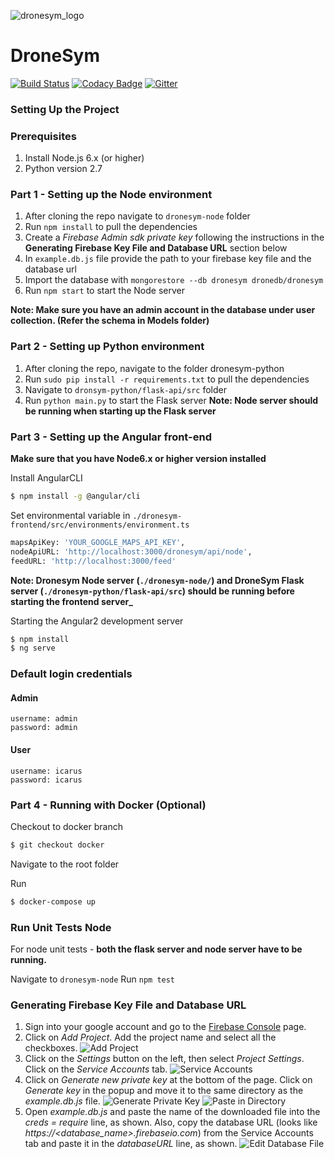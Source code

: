![dronesym_logo](https://user-images.githubusercontent.com/17242746/47440055-18d8e280-d7cb-11e8-984c-8a495e281275.png)
# DroneSym
[![Build Status](https://travis-ci.org/scorelab/DroneSym.svg?branch=develop)](https://travis-ci.org/scorelab/DroneSym)
[![Codacy Badge](https://api.codacy.com/project/badge/Grade/f21c3a60c4ec4c0caaf4ebdf60df0b26)](https://www.codacy.com/app/hcktheheaven/DroneSym?utm_source=github.com&amp;utm_medium=referral&amp;utm_content=scorelab/DroneSym&amp;utm_campaign=Badge_Grade)
[![Gitter](https://img.shields.io/gitter/room/nwjs/nw.js.svg)](https://gitter.im/scorelab/DroneSym)

### Setting Up the Project

### Prerequisites

1. Install Node.js 6.x (or higher)
2. Python version 2.7

### Part 1 - Setting up the Node environment

1. After cloning the repo navigate to `dronesym-node` folder
2. Run `npm install` to pull the dependencies
3. Create a *Firebase Admin sdk private key* following the instructions in the **Generating Firebase Key File and Database URL** section below
4. In `example.db.js` file provide the path to your firebase key file and the database url
5. Import the database with `mongorestore --db dronesym dronedb/dronesym`
6. Run `npm start` to start the Node server

**Note: Make sure you have an admin account in the database under user collection. (Refer the schema in Models folder)**


### Part 2 - Setting up Python environment

1. After cloning the repo, navigate to the folder dronesym-python
2. Run `sudo pip install -r requirements.txt` to pull the dependencies
3. Navigate to `dronsym-python/flask-api/src` folder
4. Run `python main.py` to start the Flask server
**Note: Node server should be running when starting up the Flask server**

### Part 3 - Setting up the Angular front-end

**Make sure that you have Node6.x or higher version installed**

Install AngularCLI

```sh
$ npm install -g @angular/cli
```
Set environmental variable in `./dronesym-frontend/src/environments/environment.ts`

```sh
mapsApiKey: 'YOUR_GOOGLE_MAPS_API_KEY',
nodeApiURL: 'http://localhost:3000/dronesym/api/node',
feedURL: 'http://localhost:3000/feed'
```
**Note: Dronesym Node server (`./dronesym-node/`) and DroneSym Flask server (`./dronesym-python/flask-api/src`) should be running before starting the frontend server_**

Starting the Angular2 development server

```sh
$ npm install
$ ng serve
```

### Default login credentials

#### Admin
```
username: admin
password: admin
```

#### User
```
username: icarus
password: icarus
```

### Part 4 - Running with Docker (Optional)

Checkout to docker branch

```sh
$ git checkout docker
```

Navigate to the root folder

Run

```sh
$ docker-compose up
```

### Run Unit Tests Node

For node unit tests - **both the flask server and node server have to be running.**

Navigate to `dronesym-node`
Run `npm test`


### Generating Firebase Key File and Database URL

1. Sign into your google account and go to the [Firebase Console](https://console.firebase.google.com/) page.
2. Click on *Add Project*. Add the project name and select all the checkboxes.
![Add Project](https://i.imgur.com/ErZF6Mu.png)
3. Click on the *Settings* button on the left, then select *Project Settings*. Click on the *Service Accounts* tab.
![Service Accounts](https://i.imgur.com/YcbII59.png)
4. Click on *Generate new private key* at the bottom of the page. Click on *Generate key* in the popup and move it to the same directory as the *example.db.js* file.
![Generate Private Key](https://i.imgur.com/5uxstiX.png)
![Paste in Directory](https://i.imgur.com/OZqg8F5.png)
5. Open *example.db.js* and paste the name of the downloaded file into the *creds = require* line, as shown. Also, copy the database URL (looks like *https://<database_name>.firebaseio.com*) from the Service Accounts tab and paste it in the *databaseURL* line, as shown.
![Edit Database File](https://i.imgur.com/3OISbKN.png)